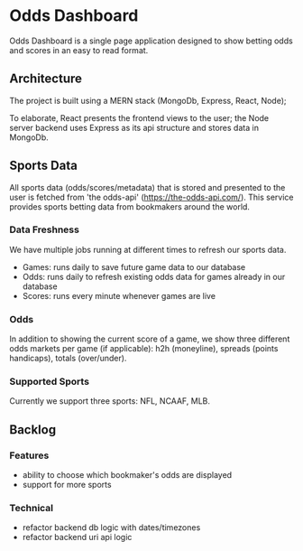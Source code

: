 # Odds Dashboard

Odds Dashboard is a single page application designed to show betting odds and scores in an easy to read format.

## Architecture

The project is built using a MERN stack (MongoDb, Express, React, Node);

To elaborate, React presents the frontend views to the user; the Node server backend uses Express as its api structure and stores data in MongoDb.

## Sports Data

All sports data (odds/scores/metadata) that is stored and presented to the user is fetched from 'the odds-api' (https://the-odds-api.com/).  This service provides sports betting data from bookmakers around the world.

### Data Freshness

We have multiple jobs running at different times to refresh our sports data.
- Games: runs daily to save future game data to our database
- Odds: runs daily to refresh existing odds data for games already in our database
- Scores: runs every minute whenever games are live

### Odds

In addition to showing the current score of a game, we show three different odds markets per game (if applicable): h2h (moneyline), spreads (points handicaps), totals (over/under).

### Supported Sports

Currently we support three sports: NFL, NCAAF, MLB.

## Backlog


### Features
- ability to choose which bookmaker's odds are displayed
- support for more sports

### Technical
- refactor backend db logic with dates/timezones
- refactor backend uri api logic